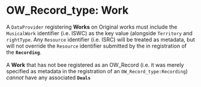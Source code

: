 # OW\_Record\_type: Work

A `DataProvider` registering **Works** on Original works must include the `MusicalWork` identifier (i.e. ISWC)  as the key value (alongside `Territory` and `rightType`.  Any `Resource` identifier (i.e. ISRC)  will be treated as metadata, but will not override the `Resource` identifier submitted by the in registration of the **`Recording`**.\
\
A **Work** that has not bee registered as an OW\_Record (i.e. it was merely specified as metadata in the registration of an `OW_Record_type:Recording`) _cannot_ have any associated **`Deals`**
